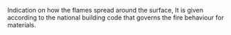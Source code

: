 ﻿Indication on how the flames spread around the surface,
It is given according to the national building code that governs the fire behaviour for materials.
